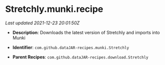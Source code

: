 # Stretchly.munki.recipe

_Last updated 2021-12-23 20:01:50Z_

- **Description**: Downloads the latest version of Stretchly and imports into Munki

- **Identifier**: `com.github.dataJAR-recipes.munki.Stretchly`

- **Parent Recipes**: `com.github.dataJAR-recipes.download.Stretchly`
